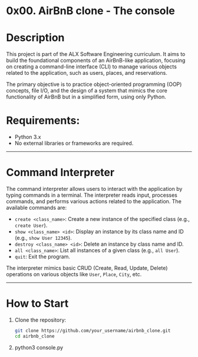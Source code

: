 # 0x00. AirBnB clone - The console

# Description

This project is part of the ALX Software Engineering curriculum. It aims to build the foundational components of an AirBnB-like application, focusing on creating a command-line interface (CLI) to manage various objects related to the application, such as users, places, and reservations.

The primary objective is to practice object-oriented programming (OOP) concepts, file I/O, and the design of a system that mimics the core functionality of AirBnB but in a simplified form, using only Python.

# Requirements:
- Python 3.x
- No external libraries or frameworks are required.

---

# Command Interpreter

The command interpreter allows users to interact with the application by typing commands in a terminal. The interpreter reads input, processes commands, and performs various actions related to the application. The available commands are:

- `create <class_name>`: Create a new instance of the specified class (e.g., `create User`).
- `show <class_name> <id>`: Display an instance by its class name and ID (e.g., `show User 12345`).
- `destroy <class_name> <id>`: Delete an instance by class name and ID.
- `all <class_name>`: List all instances of a given class (e.g., `all User`).
- `quit`: Exit the program.

The interpreter mimics basic CRUD (Create, Read, Update, Delete) operations on various objects like `User`, `Place`, `City`, etc.

---

# How to Start

1. Clone the repository:
   ```bash
   git clone https://github.com/your_username/airbnb_clone.git
   cd airbnb_clone

2. python3 console.py
